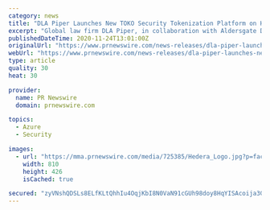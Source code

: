 ```yaml
---
category: news
title: "DLA Piper Launches New TOKO Security Tokenization Platform on Hedera Hashgraph, Hyperledger Fabric, and Microsoft Azure"
excerpt: "Global law firm DLA Piper, in collaboration with Aldersgate DLS (Digital Ledger Solutions) has launched TOKO, a new security token"
publishedDateTime: 2020-11-24T13:01:00Z
originalUrl: "https://www.prnewswire.com/news-releases/dla-piper-launches-new-toko-security-tokenization-platform-on-hedera-hashgraph-hyperledger-fabric-and-microsoft-azure-301178683.html"
webUrl: "https://www.prnewswire.com/news-releases/dla-piper-launches-new-toko-security-tokenization-platform-on-hedera-hashgraph-hyperledger-fabric-and-microsoft-azure-301178683.html"
type: article
quality: 30
heat: 30

provider:
  name: PR Newswire
  domain: prnewswire.com

topics:
  - Azure
  - Security

images:
  - url: "https://mma.prnewswire.com/media/725385/Hedera_Logo.jpg?p=facebook"
    width: 810
    height: 426
    isCached: true

secured: "zyVNshQDSLs8ELfKLtQhhIu4OqjKbI8N0VaN91cGUh98doy8HqYISAcoija3GXqBIJQ4PEMDV+8HeIeqD7IfeI9SCPFBBDugRJu5OX+5/jeMpWMrTf2s5QYiGz1BYaQvRVUooUirjl0BSpFb10J0W1oo4qFjwE6Cl1Ht054HQmdUaErhfy5aeoSMuWaJZSvxxFhIBhHjccYoVrdEzY3FIcAOHaoKFHsogsdRElbqIwckmktqUB/QV//YiBgHFoR/E7RK2XA+qL6iPRWcjby18eioYhcnHHTIlVI9LOI4O2tG3J1202178IEnMKY3PlbxwSU+J7Z9df+ImlKWSrSUNEokdJRNlP4ye3JBsNOjGVY=;SoGgi8Qlh3gcQ+yC+cn5gg=="
---
```


